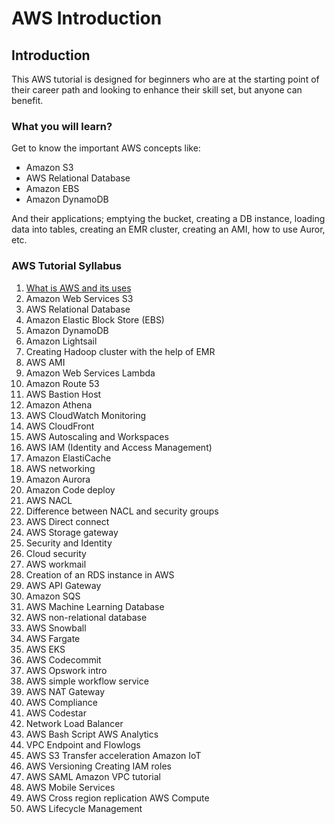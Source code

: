 # AWS Introduction

## Introduction

This AWS tutorial is designed for beginners who are at the starting point of their career path and looking to enhance their skill set, but anyone can benefit.

### What you will learn?

Get to know the important AWS concepts like:

  - Amazon S3
  - AWS Relational Database 
  - Amazon EBS
  - Amazon DynamoDB

And their applications; emptying the bucket, creating a DB instance, loading data into tables, creating an EMR cluster, creating an AMI, how to use Auror, etc.

### AWS Tutorial Syllabus

  1. [What is AWS and its uses](https://github.com/vdbealman/AWS-tutorial/blob/main/what-is-aws.md)
  2. Amazon Web Services S3
  3. AWS Relational Database
  4. Amazon Elastic Block Store (EBS)
  5. Amazon DynamoDB
  6. Amazon Lightsail
  7. Creating Hadoop cluster with the help of EMR
  8. AWS AMI
  9. Amazon Web Services Lambda
  10. Amazon Route 53
  11. AWS Bastion Host
  12. Amazon Athena
  13. AWS CloudWatch Monitoring
  14. AWS CloudFront
  15. AWS Autoscaling and Workspaces
  16. AWS IAM (Identity and Access Management)
  17. Amazon ElastiCache
  18. AWS networking
  19. Amazon Aurora
  20. Amazon Code deploy
  21. AWS NACL
  22. Difference between NACL and security groups
  23. AWS Direct connect
  24. AWS Storage gateway
  25. Security and Identity
  26. Cloud security
  27. AWS workmail
  28. Creation of an RDS instance in AWS
  29. AWS API Gateway
  30. Amazon SQS
  31. AWS Machine Learning
Database
  1. AWS non-relational database
  2. AWS Snowball
  3. AWS Fargate
  4. AWS EKS
  5. AWS Codecommit
  6. AWS Opswork intro
  7. AWS simple workflow service
  8. AWS NAT Gateway
  9. AWS Compliance
  10. AWS Codestar
  11. Network Load Balancer
  12. AWS Bash Script
AWS Analytics
  1. VPC Endpoint and Flowlogs
  2. AWS S3 Transfer acceleration
Amazon IoT
  1. AWS Versioning
Creating IAM roles
  1. AWS SAML
Amazon VPC tutorial
  1. AWS Mobile Services
  2. AWS Cross region replication
AWS Compute
  1. AWS Lifecycle Management
